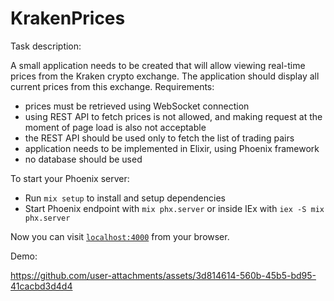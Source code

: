 # KrakenPrices

Task description:

A small application needs to be created that will allow viewing real-time prices from the Kraken crypto exchange. The application should display all current prices from this exchange.
Requirements:
  * prices must be retrieved using WebSocket connection
  * using REST API to fetch prices is not allowed, and making request at the moment of page load is also not acceptable
  * the REST API should be used only to fetch the list of trading pairs
  * application needs to be implemented in Elixir, using Phoenix framework
  * no database should be used 

To start your Phoenix server:

  * Run `mix setup` to install and setup dependencies
  * Start Phoenix endpoint with `mix phx.server` or inside IEx with `iex -S mix phx.server`

Now you can visit [`localhost:4000`](http://localhost:4000) from your browser.

Demo:

https://github.com/user-attachments/assets/3d814614-560b-45b5-bd95-41cacbd3d4d4

